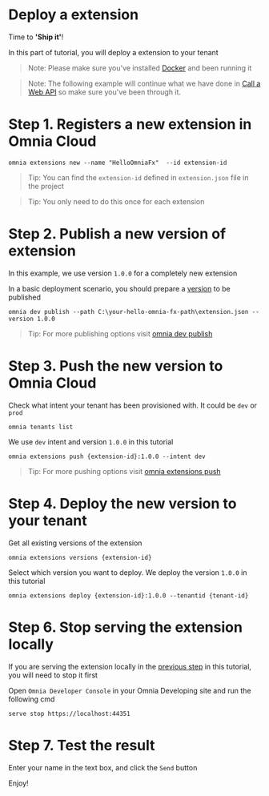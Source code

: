 # Deploy a extension

Time to **'Ship it'**!

In this part of tutorial, you will deploy a extension to your tenant

>Note: Please make sure you've installed [Docker](https://github.com/preciofishbone/OmniaFx/tree/master/docs/tutorials/getting-started#docker) and been running it

>Note: The following example will continue what we have done in [Call a Web API](../call-web-api) so make sure you've been through it.

# Step 1. Registers a new extension in Omnia Cloud

```
omnia extensions new --name "HelloOmniaFx"  --id extension-id
```

>Tip: You can find the `extension-id` defined in `extension.json` file in the project

>Tip: You only need to do this once for each extension

# Step 2. Publish a new version of extension

In this example, we use version `1.0.0` for a completely new extension

In a basic deployment scenario, you should prepare a [version](../../../cli#versioning-reference) to be published


```
omnia dev publish --path C:\your-hello-omnia-fx-path\extension.json --version 1.0.0
```

>Tip: For more publishing options visit [omnia dev publish](../../../cli#omnia-dev-publish)

# Step 3. Push the new version to Omnia Cloud

Check what intent your tenant has been provisioned with. It could be `dev` or `prod`

```
omnia tenants list
```

We use `dev` intent and version `1.0.0` in this tutorial

```
omnia extensions push {extension-id}:1.0.0 --intent dev
```

>Tip: For more pushing options visit [omnia extensions push](../../../cli#omnia-extensions-push)

# Step 4. Deploy the new version to your tenant

Get all existing versions of the extension

```
omnia extensions versions {extension-id}
```

Select which version you want to deploy. We deploy the version `1.0.0` in this tutorial

```
omnia extensions deploy {extension-id}:1.0.0 --tenantid {tenant-id}
```

# Step 6. Stop serving the extension locally

If you are serving the extension locally in the [previous step](../create-extension#step-5-serve-the-extension-locally) in this tutorial, you will need to stop it first 

Open `Omnia Developer Console` in your Omnia Developing site and run the following cmd

```
serve stop https://localhost:44351
```

# Step 7. Test the result

Enter your name in the text box, and click the `Send` button

Enjoy!
